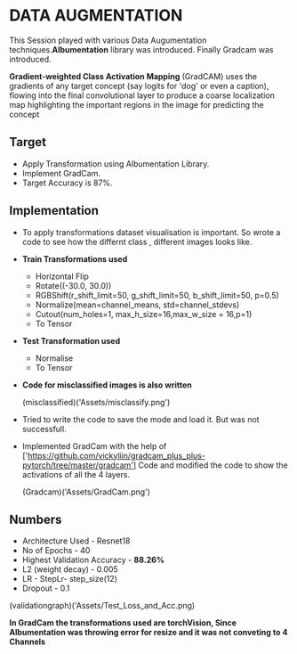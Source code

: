 # DATA AUGMENTATION
This Session played with various Data Augumentation techniques.**Albumentation** library was introduced. Finally Gradcam was introduced.

**Gradient-weighted Class Activation Mapping** (GradCAM) uses the gradients of any target concept (say logits for 'dog' or even a caption), flowing into the final convolutional layer to produce a coarse localization map highlighting the important regions in the image for predicting the concept

## Target
* Apply Transformation using Albumentation Library.
* Implement GradCam.
* Target Accuracy is 87%.

## Implementation
* To apply transformations dataset visualisation is important. So wrote a code to see how the differnt class , different images looks like.
* **Train Transformations used**
   * Horizontal Flip
   * Rotate((-30.0, 30.0))
   * RGBShift(r_shift_limit=50, g_shift_limit=50, b_shift_limit=50, p=0.5)
   * Normalize(mean=channel_means, std=channel_stdevs)
   * Cutout(num_holes=1, max_h_size=16,max_w_size = 16,p=1)
   * To Tensor
* **Test Transformation used**
   * Normalise
   * To Tensor
* **Code for misclassified images is also written**

  (misclassified)('Assets/misclassify.png')
* Tried to write the code to save the mode and load it. But was not successfull.
* Implemented GradCam with the help of ['https://github.com/vickyliin/gradcam_plus_plus-pytorch/tree/master/gradcam'] Code and modified   the code to show the activations of all the 4 layers.

  (Gradcam)('Assets/GradCam.png')
  
## Numbers 
* Architecture Used - Resnet18
* No of Epochs - 40
* Highest Validation Accuracy - **88.26%**
* L2 (weight decay) - 0.005
* LR - StepLr- step_size(12)
* Dropout - 0.1

(validationgraph)('Assets/Test_Loss_and_Acc.png)

**In GradCam the transformations used are torchVision, Since Albumentation was throwing error for resize and it was not conveting to 4 Channels**
